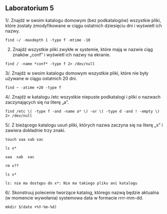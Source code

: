 Laboratorium 5
--
1/. Znajdź w swoim katalogu domowym (bez podkatalogów) wszystkie pliki, które zostały zmodyfikowane w ciągu ostatnich dziesięciu dni i wyświetl ich nazwy.
```
find ~/ -maxdepth 1 -type f -mtime -10
```
2. Znajdź wszystkie pliki zwykłe w systemie, które mają w nazwie ciąg znaków „conf” i wyświetl ich nazwy na ekranie.
```
find / -name *conf* -type f 2> /dev/null
```
3/. Znajdź w swoim katalogu domowym wszystkie pliki, które nie były używane w ciągu ostatnich 20 dni.
```
find ~ -atime +20 -type f
```
4/. Znajdź w katalogu /etc wszystkie niepuste podkatalogi i pliki o nazwach zaczynających się na literę „a”.
```
find /etc \( -type f -and -name a* \) -or \( -type d -and ! -empty \) 2> /dev/null
```
5/. Z bieżącego katalogu usuń pliki, których nazwa zaczyna się na literę „x” i zawiera dokładnie trzy znaki.
```
touch xaa xab xac

ls x*

xaa  xab  xac

rm x??

ls x*

ls: nie ma dostępu do x*: Nie ma takiego pliku ani katalogu
```
6/. Skonstruuj polecenie tworzące katalog, którego nazwą będzie aktualna (w momencie wywołania) systemowa data w formacie rrrr-mm-dd.
```
mkdir $(date +%Y-%m-%d)
```
